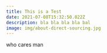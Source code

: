 ```yaml
---
title: This is a Test
date: 2021-07-08T15:32:50.022Z
description: bla bla bla bla bal
image: img/about-direct-sourcing.jpg
---
```

who cares man